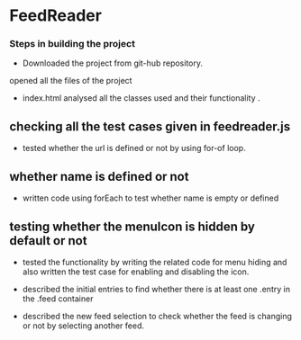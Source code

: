 # FeedReader

### Steps in building the project
- Downloaded the project from git-hub repository.

opened all the files of the project
- index.html
analysed all the classes used and their functionality .

## checking all the test cases given in feedreader.js
- tested whether the url is defined or not by using for-of loop.

## whether name is defined or not
- written code using forEach to test whether name is empty or defined

## testing whether the menuIcon is hidden by default or not
- tested the functionality by writing the related code for menu hiding and also written the test case for enabling and disabling the icon.

- described the initial entries to find whether there is at least one .entry in the .feed container

- described the new feed selection to check whether the feed is changing or not by selecting another feed.
